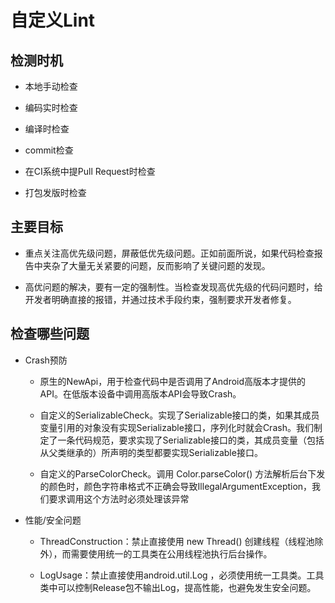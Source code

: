# 自定义Lint


## 检测时机


- 本地手动检查


- 编码实时检查


- 编译时检查


- commit检查


- 在CI系统中提Pull Request时检查


- 打包发版时检查



## 主要目标


- 重点关注高优先级问题，屏蔽低优先级问题。正如前面所说，如果代码检查报告中夹杂了大量无关紧要的问题，反而影响了关键问题的发现。


- 高优问题的解决，要有一定的强制性。当检查发现高优先级的代码问题时，给开发者明确直接的报错，并通过技术手段约束，强制要求开发者修复。



## 检查哪些问题


- Crash预防
    - 原生的NewApi，用于检查代码中是否调用了Android高版本才提供的API。在低版本设备中调用高版本API会导致Crash。

    - 自定义的SerializableCheck。实现了Serializable接口的类，如果其成员变量引用的对象没有实现Serializable接口，序列化时就会Crash。我们制定了一条代码规范，要求实现了Serializable接口的类，其成员变量（包括从父类继承的）所声明的类型都要实现Serializable接口。

    - 自定义的ParseColorCheck。调用 Color.parseColor() 方法解析后台下发的颜色时，颜色字符串格式不正确会导致IllegalArgumentException，我们要求调用这个方法时必须处理该异常


- 性能/安全问题

    - ThreadConstruction：禁止直接使用 new Thread() 创建线程（线程池除外），而需要使用统一的工具类在公用线程池执行后台操作。

    - LogUsage：禁止直接使用android.util.Log ，必须使用统一工具类。工具类中可以控制Release包不输出Log，提高性能，也避免发生安全问题。

